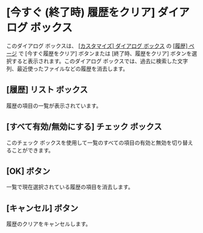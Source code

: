 # \[今すぐ (終了時) 履歴をクリア\] ダイアログ ボックス

このダイアログ ボックスは、 [\[カスタマイズ\] ダイアログ ボックス](../customize/index) の [\[履歴\] ページ](../customize/history/index) で \[今すぐ履歴をクリア\] ボタンまたは \[終了時、履歴をクリア\] ボタンを選択すると表示されます。このダイアログ ボックスでは、過去に検索した文字列、最近使ったファイルなどの履歴を消去します。

## \[履歴\] リスト ボックス

履歴の項目の一覧が表示されています。

## \[すべて有効/無効にする\] チェック ボックス

このチェック ボックスを使用して一覧のすべての項目の有効と無効を切り替えることができます。

## \[OK\] ボタン

一覧で現在選択されている履歴の項目を消去します。

## \[キャンセル\] ボタン

履歴のクリアをキャンセルします。

